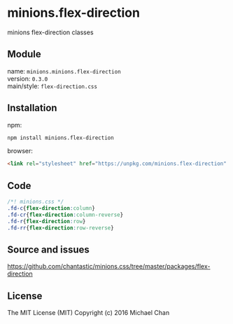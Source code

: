 # minions.flex-direction
minions flex-direction classes

## Module
name: `minions.minions.flex-direction`  
version: `0.3.0`  
main/style: `flex-direction.css`  

## Installation
npm:
```bash
npm install minions.flex-direction
```

browser:
```html
<link rel="stylesheet" href="https://unpkg.com/minions.flex-direction" />
```

## Code
```css
/*! minions.css */
.fd-c{flex-direction:column}
.fd-cr{flex-direction:column-reverse}
.fd-r{flex-direction:row}
.fd-rr{flex-direction:row-reverse}

```

## Source and issues

https://github.com/chantastic/minions.css/tree/master/packages/flex-direction

## License

The MIT License (MIT)
Copyright (c) 2016 Michael Chan
